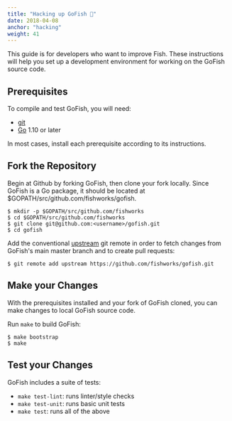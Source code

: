 ```yaml
---
title: "Hacking up GoFish 🍣"
date: 2018-04-08
anchor: "hacking"
weight: 41
---
```


This guide is for developers who want to improve Fish. These instructions will help you set up a
development environment for working on the GoFish source code.

## Prerequisites

To compile and test GoFish, you will need:

- [git](https://git-scm.com/)
- [Go](https://golang.org/) 1.10 or later

In most cases, install each prerequisite according to its instructions.

## Fork the Repository

Begin at Github by forking GoFish, then clone your fork locally. Since GoFish is a Go package, it
should be located at $GOPATH/src/github.com/fishworks/gofish.

```
$ mkdir -p $GOPATH/src/github.com/fishworks
$ cd $GOPATH/src/github.com/fishworks
$ git clone git@github.com:<username>/gofish.git
$ cd gofish
```

Add the conventional [upstream](https://help.github.com/articles/fork-a-repo/) git remote in order
to fetch changes from GoFish's main master branch and to create pull requests:

```
$ git remote add upstream https://github.com/fishworks/gofish.git
```

## Make your Changes

With the prerequisites installed and your fork of GoFish cloned, you can make changes to local GoFish
source code.

Run `make` to build GoFish:

```
$ make bootstrap
$ make
```

## Test your Changes

GoFish includes a suite of tests:

- `make test-lint`: runs linter/style checks
- `make test-unit`: runs basic unit tests
- `make test`: runs all of the above
